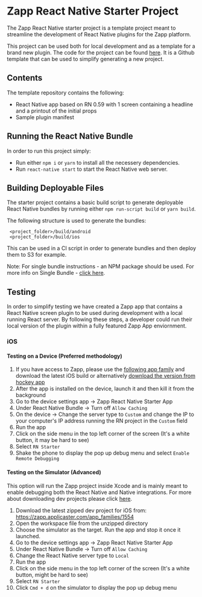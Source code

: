 # Zapp React Native Starter Project
The Zapp React Native starter project is a template project meant to streamline the development of React Native plugins for the Zapp platform.

This project can be used both for local development and as a template for a brand new plugin.
The code for the project can be found [here](https://github.com/applicaster/Zapp-ReactNative-Starter). It is a Github template that can be used to simplify generating a new project.

## Contents
The template repository contains the following:
* React Native app based on RN 0.59 with 1 screen containing a headline and a printout of the initial props
* Sample plugin manifest

## Running the React Native Bundle
In order to run this project simply:
* Run either `npm i` or `yarn` to install all the necessery dependencies.
* Run `react-native start` to start the React Native web server.

## Building Deployable Files
The starter project contains a basic build script to generate deployable React Native bundles by running either `npm run-script build` or `yarn build`.

The following structure is used to generate the bundles:
```
 <project_folder>/build/android
 <project_folder>/build/ios
```

This can be used in a CI script in order to generate bundles and then deploy them to S3 for example.

Note: For single bundle instructions - an NPM package should be used. For more info on Single Bundle - [click here](/plugins/android/single-bundle.md).

## Testing
In order to simplify testing we have created a Zapp app that contains a React Native screen plugin to be used during development with a local running React server.
By following these steps, a developer could run their local version of the plugin within a fully featured Zapp App enviornment.

### iOS

#### Testing on a Device (Preferred methodology)

1. If you have access to Zapp, please use the [following app family](https://zapp.applicaster.com/app_families/1554) and download the latest iOS build or alternatively [download the version from hockey app](https://rink.hockeyapp.net/apps/e96cb5f66bb34ad99e0d10bdf2637ce0)
2. After the app is installed on the device, launch it and then kill it from the background
3. Go to the device settings app -> Zapp React Native Starter App
4. Under React Native Bundle -> Turn off `Allow Caching`
5. On the device -> Change the server type to `Custom` and change the IP to your computer's IP address running the RN project in the `Custom` field
6. Run the app
7. Click on the side menu in the top left corner of the screen (It's a white button, it may be hard to see)
8. Select `RN Starter`
9. Shake the phone to display the pop up debug menu and select `Enable Remote Debugging`

#### Testing on the Simulator (Advanced)

This option will run the Zapp project inside Xcode and is mainly meant to enable debugging both the React Native and Native integrations.
For more about downloading dev projects please click [here](/getting-started/download-development-project.md).

1. Download the latest zipped dev project for iOS from: https://zapp.applicaster.com/app_families/1554
2. Open the workspace file from the unzipped directory
3. Choose the simulator as the target. Run the app and stop it once it launched.
4. Go to the device settings app -> Zapp React Native Starter App
5. Under React Native Bundle -> Turn off `Allow Caching`
6. Change the React Native server type to `Local`
7. Run the app
8. Click on the side menu in the top left corner of the screen (It's a white button, might be hard to see)
9. Select `RN Starter`
10. Click `Cmd + d` on the simulator to display the pop up debug menu